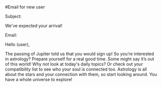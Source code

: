 #Email for new user

Subject: 

We've expected your arrival!

Email:
 
Hello (user),

The passing of Jupiter told us that you would sign up!  So you’re interested in astrology?  Prepare yourself for a real good time.  Some might say it’s out of this world!  Why not look at today's daily topics?  Or check out your compatibility list to see who your soul is connected too.  Astrology is all about the stars and your connection with them, so start looking around.  You have a whole universe to explore!        
